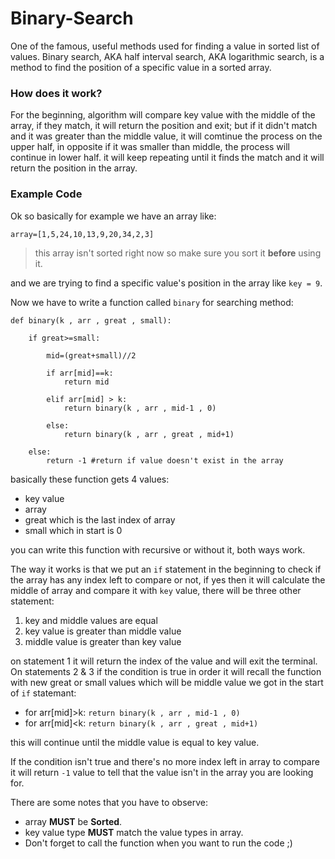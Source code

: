 # Binary-Search
One of the famous, useful methods used for finding a value in sorted list of values.
Binary search, AKA half interval search, AKA logarithmic search, is a method to find the position of a specific value in a sorted array.
### How does it work?
For the beginning, algorithm will compare key value with the middle of the array, if they match, it will return the position and exit; but if it didn't match and it was greater than the middle value, it will comtinue the process on the upper half, in opposite if it was smaller than middle, the process will continue in lower half. it will keep repeating until it finds the match and it will return the position in the array.
### Example Code
Ok so basically for example we have an array like:
```
array=[1,5,24,10,13,9,20,34,2,3]
```
>this array isn't sorted right now so make sure you sort it **before** using it.

and we are trying to find a specific value's position in the array like `key = 9`.

Now we have to write a function called `binary` for searching method:
```
def binary(k , arr , great , small):
    
    if great>=small:

        mid=(great+small)//2
        
        if arr[mid]==k:
            return mid 
        
        elif arr[mid] > k:
            return binary(k , arr , mid-1 , 0) 
        
        else:
            return binary(k , arr , great , mid+1) 
        
    else:
        return -1 #return if value doesn't exist in the array
```
basically these function gets 4 values:
* key value
* array
* great which is the last index of array
* small which in start is 0

you can write this function with recursive or without it, both ways work.

The way it works is that we put an `if` statement in the beginning to check if the array has any index left to compare or not, if yes then it will calculate the middle of array and compare it with `key` value, there will be three other statement:
1. key and middle values are equal
2. key value is greater than middle value
3. middle value is greater than key value

on statement 1 it will return the index of the value and will exit the terminal. On statements 2 & 3 if the condition is true in order it will recall the function with new great or small values which will be middle value we got in the start of `if` statemant:
* for arr[mid]>k: `return binary(k , arr , mid-1 , 0)`
* for arr[mid]<k: `return binary(k , arr , great , mid+1)`

this will continue until the middle value is equal to key value.

If the condition isn't true and there's no more index left in array to compare it will return `-1` value to tell that the value isn't in the array you are looking for.

There are some notes that you have to observe:
* array **MUST** be **Sorted**.
* key value type **MUST** match the value types in array.
* Don't forget to call the function when you want to run the code ;)
